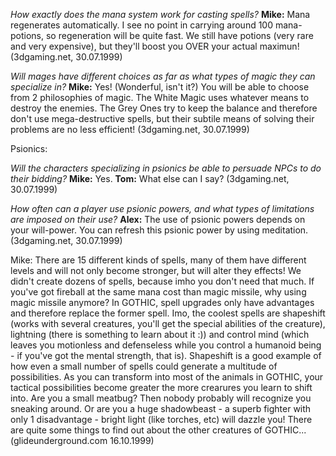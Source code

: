 

*How exactly does the mana system work for casting spells?*
**Mike:** Mana regenerates automatically. I see no point in carrying around 100 mana-potions, so regeneration will be quite fast. We still have potions (very rare and very expensive), but they'll boost you OVER your actual maximun! (3dgaming.net, 30.07.1999)


*Will mages have different choices as far as what types of magic they can specialize in?*
**Mike:** Yes! (Wonderful, isn't it?) You will be able to choose from 2 philosophies of magic. The White Magic uses whatever means to destroy the enemies. The Grey Ones try to keep the balance and therefore don't use mega-destructive spells, but their subtile means of solving their problems are no less efficient! (3dgaming.net, 30.07.1999)


Psionics:

*Will the characters specializing in psionics be able to persuade NPCs to do their bidding?*
**Mike:** Yes.
**Tom:** What else can I say? (3dgaming.net, 30.07.1999)


*How often can a player use psionic powers, and what types of limitations are imposed on their use?*
**Alex:** The use of psionic powers depends on your will-power. You can refresh this psionic power by using meditation. (3dgaming.net, 30.07.1999)


Mike: There are 15 different kinds of spells, many of them have different levels and will not only become stronger, but will alter they effects! We didn't create dozens of spells, because imho you don't need that much. If you've got fireball at the same mana cost than magic missile, why using magic missile anymore? In GOTHIC, spell upgrades only have advantages and therefore replace the former spell. Imo, the coolest spells are shapeshift (works with several creatures, you'll get the special abilities of the creature), lightning (there is something to learn about it :)) and control mind (which leaves you motionless and defenseless while you control a humanoid being - if you've got the mental strength, that is). Shapeshift is a good example of how even a small number of spells could generate a multitude of possibilities. As you can transform into most of the animals in GOTHIC, your tactical possibilities become greater the more crearures you learn to shift into. Are you a small meatbug? Then nobody probably will recognize you sneaking around. Or are you a huge shadowbeast - a superb fighter with only 1 disadvantage - bright light (like torches, etc) will dazzle you! There are quite some things to find out about the other creatures of GOTHIC... (glideunderground.com 16.10.1999)